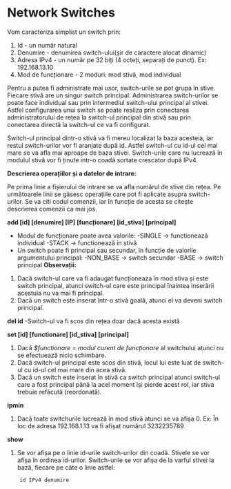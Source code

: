 Network Switches
=========
Vom caracteriza simplist un switch prin:
1. Id - un număr natural
2. Denumire - denumirea switch-ului(șir de caractere alocat dinamic)
3. Adresa IPv4 - un număr pe 32 biți (4 octeți, separați de punct). Ex: 192.168.13.10
4. Mod de funcționare - 2 moduri: mod stivă, mod individual

Pentru a putea fi administrate mai usor, switch-urile se pot grupa în stive. Fiecare stivă
are un singur switch principal. Administrarea switch-urilor se poate face individual sau prin
intermediul switch-ului principal al stivei. Astfel configurarea unui switch se poate realiza prin 
conectarea administratorului de rețea la switch-ul principal din stivă sau prin conectarea directă
la switch-ul ce va fi configurat.

Switch-ul principal dintr-o stivă va fi mereu localizat la baza acesteia, iar restul switch-urilor vor
fi aranjate după id. Astfel switch-ul cu id-ul cel mai mare se va afla mai aproape de baza stivei.
Switch-urile care nu lucrează în modulul stivă vor fi ținute intr-o coadă sortate crescator după IPv4.


**Descrierea operațiilor și a datelor de intrare:**

Pe prima linie a fișierului de intrare se va afla numărul de stive din rețea.
Pe următoarele linii se găsesc operațiile care pot fi aplicate asupra switch-urilor.
Se va citi codul comenzii, iar în funcție de acesta se citește descrierea comenzii ca mai jos.

**add [id] [denumire] [IP] [funcționare] [id_stiva] [principal]**
- Modul de funcționare poate avea valorile:
-SINGLE -> functionează individual
-STACK -> functionează in stivă
- Un switch poate fi principal sau secundar, în funcție de valorile argumentului principal:
-NON_BASE -> switch secundar
-BASE -> switch principal
**Observații:**
1. Dacă switch-ul care va fi adaugat funcționeaza în mod stiva și este switch principal, atunci
switch-ul care este principal înaintea inserării acestuia nu va mai fi principal.
2. Dacă un switch este inserat într-o stivă goală, atunci el va deveni switch principal. 

**del id**
-Switch-ul va fi scos din rețea doar dacă acesta există 

**set [id] [functionare] [id_stiva] [principal]**
1. Dacă _$functionare = modul curent de funcționare_ al switchului atunci nu se
efectuează nicio schimbare.
2. Dacă switch-ul principal este scos din stivă, locul lui este luat de switch-ul cu id-ul cel mai mare din acea stivă.
3. Dacă un switch este inserat în stivă ca switch principal atunci switch-ul care a fost principal până la acel moment își pierde acest rol, iar stiva trebuie refăcută (reordonată). 

**ipmin**
1. Dacă toate switchurile lucrează în mod stivă atunci se va afișa 0.
Ex: În loc de adresa 192.168.1.13 va fi afișat numărul 3232235789 

**show**
1. Se vor afișa pe o linie id-urile switch-urilor din coadă. Stivele se vor afișa în ordinea id-urilor.
Switch-urile se vor afișa de la varful stivei la bază, fiecare pe câte o linie astfel: 
```
    id IPv4 denumire
```

 





